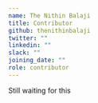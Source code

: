 ```yaml
---
name: The Nithin Balaji
title: Contributor
github: thenithinbalaji
twitter: ""
linkedin: ""
slack: ""
joining_date: ""
role: contributor
---
```


Still waiting for this

